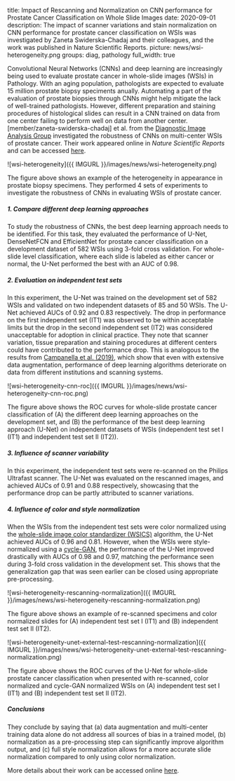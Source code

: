 title: Impact of Rescanning and Normalization on CNN performance for Prostate Cancer Classification on Whole Slide Images
date: 2020-09-01
description: The impact of scanner variations and stain normalization on CNN performance for prostate cancer classification on WSIs was investigated by Zaneta Swiderska-Chadaj and their colleagues, and the work was published in Nature Scientific Reports.
picture: news/wsi-heterogeneity.png
groups: diag, pathology
full_width: true


Convolutional Neural Networks (CNNs) and deep learning are increasingly being used to evaluate prostate cancer in whole-slide images (WSIs) in Pathology. With an aging population, pathologists are expected to evaluate 15 million prostate biopsy speciments anually. Automating a part of the evaluation of prostate biopsies through CNNs might help mitigate the lack of well-trained pathologists. However, different preparation and staining procedures of histological slides can result in a CNN trained on data from one center failing to perform well on data from another center. [member/zaneta-swiderska-chadaj] et al. from the [Diagnostic Image Analysis Group](https://www.diagnijmegen.nl/) investigated the robustness of CNNs on multi-center WSIs of prostate cancer. Their work appeared online in _Nature Scientific Reports_ and can be accessed [here](https://www.nature.com/articles/s41598-020-71420-0).

![wsi-heterogeneity]({{ IMGURL }}/images/news/wsi-heterogeneity.png)

The figure above shows an example of the heterogeneity in appearance in prostate biopsy specimens. They performed 4 sets of experiments to investigate the robustness of CNNs in evaluating WSIs of prostate cancer.

##### 1. Compare different deep learning approaches

To study the robustness of CNNs, the best deep learning approach needs to be identified. For this task, they evaluated the performance of U-Net, DenseNetFCN and EfficientNet for prostate cancer classification on a development dataset of 582 WSIs using 3-fold cross validation. For whole-slide level classification, where each slide is labeled as either cancer or normal, the U-Net performed the best with an AUC of 0.98.

##### 2. Evaluation on independent test sets

In this experiment, the U-Net was trained on the development set of 582 WSIs and validated on two independent datasets of 85 and 50 WSIs. The U-Net achieved AUCs of 0.92 and 0.83 respectively. The drop in performance on the first independent set (IT1) was observed to be within acceptable limits but the drop in the second independent set (IT2) was considered unacceptable for adoption in clinical practice. They note that scanner variation, tissue preparation and staining procedures at different centers could have contributed to the performance drop. This is analogous to the results from [Campanella et al. (2019)](https://www.nature.com/articles/s41591-019-0508-1), which show that even with extensive data augmentation, performance of deep learning algorithms deteriorate on data from different institutions and scanning systems.

![wsi-heterogeneity-cnn-roc]({{ IMGURL }}/images/news/wsi-heterogeneity-cnn-roc.png)

The figure above shows the ROC curves for whole-slide prostate cancer classification of (A) the different deep learning approaches on the development set, and (B) the performance of the best deep learning approach (U-Net) on independent datasets of WSIs (independent test set I (IT1) and independent test set II (IT2)).

##### 3. Influence of scanner variability

In this experiment, the independent test sets were re-scanned on the Philips Ultrafast scanner. The U-Net was evaluated on the rescanned images, and achieved AUCs of 0.91 and 0.88 respectively, showcasing that the performance drop can be partly attributed to scanner variations.

##### 4. Influence of color and style normalization

When the WSIs from the independent test sets were color normalized using the [whole-slide image color standardizer (WSICS)](https://ieeexplore.ieee.org/document/7243333) algorithm, the U-Net achieved AUCs of 0.96 and 0.81. However, when the WSIs were style-normalized using a [cycle-GAN](https://openaccess.thecvf.com/content_ICCV_2017/papers/Zhu_Unpaired_Image-To-Image_Translation_ICCV_2017_paper.pdf), the performance of the U-Net improved drastically with AUCs of 0.98 and 0.97, matching the performance seen during 3-fold cross validation in the development set. This shows that the generalization gap that was seen earlier can be closed using appropriate pre-processing.

![wsi-heterogeneity-rescanning-normalization]({{ IMGURL }}/images/news/wsi-heterogeneity-rescanning-normalization.png)

The figure above shows an example of re-scanned specimens and color normalized slides for (A) independent test set I (IT1) and (B) independent test set II (IT2).

![wsi-heterogeneity-unet-external-test-rescanning-normalization]({{ IMGURL }}/images/news/wsi-heterogeneity-unet-external-test-rescanning-normalization.png)

The figure above shows the ROC curves of the U-Net for whole-slide prostate cancer classification when presented with re-scanned, color normalized and cycle-GAN normalized WSIs on (A) independent test set I (IT1) and (B) independent test set II (IT2).

##### Conclusions
They conclude by saying that (a) data augmentation and multi-center training data alone do not address all sources of bias in a trained model, (b) normalization as a pre-processing step can significantly improve algorithm output, and (c) full style normalization allows for a more accurate slide normalization compared to only using color normalization.

More details about their work can be accessed online [here](https://www.nature.com/articles/s41598-020-71420-0).
